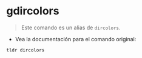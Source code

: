 # gdircolors

> Este comando es un alias de `dircolors`.

- Vea la documentación para el comando original:

`tldr dircolors`
